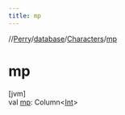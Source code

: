 ```yaml
---
title: mp
---
```

//[Perry](../../../index.html)/[database](../index.html)/[Characters](index.html)/[mp](mp.html)



# mp



[jvm]\
val [mp](mp.html): Column&lt;[Int](https://kotlinlang.org/api/latest/jvm/stdlib/kotlin/-int/index.html)&gt;




